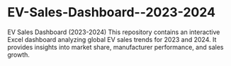 # EV-Sales-Dashboard--2023-2024
EV Sales Dashboard (2023-2024) This repository contains an interactive Excel dashboard analyzing global EV sales trends for 2023 and 2024. It provides insights into market share, manufacturer performance, and sales growth.
